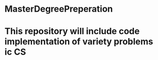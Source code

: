 # MasterDegreePreperation
# This repository will include code implementation of variety problems ic CS